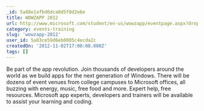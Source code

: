 ```yaml
---
_id: 5a88e1afbd6dca0d5f0d2e6e
title: WOWZAPP 2012
url: http://www.microsoft.com/student/en-us/wowzapp/eventpage.aspx?drop=4
category: events-training
slug: 'wowzapp-2012'
user_id: 5a83ce59d6eb0005c4ecda2c
createdOn: '2012-11-02T17:00:08.000Z'
tags: []
---
```


Be part of the app revolution. Join thousands of developers around the world as we build apps for the next generation of Windows. There will be dozens of event venues from college campuses to Microsoft offices, all buzzing with energy, music, free food and more. Expert help, free resources. Microsoft app experts, developers and trainers will be available to assist your learning and coding.
